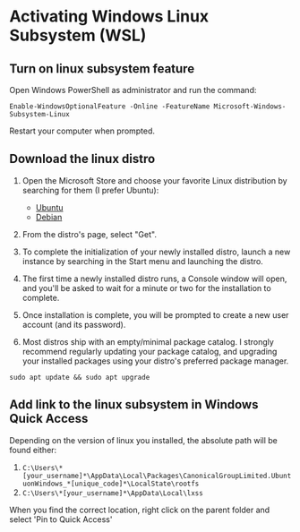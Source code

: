 # Activating Windows Linux Subsystem (WSL)
## Turn on linux subsystem feature
Open Windows PowerShell as administrator and run the command:

```console
Enable-WindowsOptionalFeature -Online -FeatureName Microsoft-Windows-Subsystem-Linux
```

Restart your computer when prompted.

## Download the linux distro
1. Open the Microsoft Store and choose your favorite Linux distribution by searching for them (I prefer Ubuntu):
    * [Ubuntu](https://www.microsoft.com/en-ca/p/ubuntu/9nblggh4msv6?rtc=1&activetab=pivot:overviewtab)
    * [Debian](https://www.microsoft.com/en-ca/p/debian/9msvkqc78pk6?rtc=1&activetab=pivot:overviewtab)

2. From the distro's page, select "Get".

3. To complete the initialization of your newly installed distro, launch a new instance by searching in the Start menu and launching the distro. 

4. The first time a newly installed distro runs, a Console window will open, and you'll be asked to wait for a minute or two for the installation to complete.

5. Once installation is complete, you will be prompted to create a new user account (and its password).

6. Most distros ship with an empty/minimal package catalog. I strongly recommend regularly updating your package catalog, and upgrading your installed packages using your distro's preferred package manager.

```console
sudo apt update && sudo apt upgrade
```

## Add link to the linux subsystem in Windows Quick Access
Depending on the version of linux you installed, the absolute path will be found either:

1. ```C:\Users\*[your_username]*\AppData\Local\Packages\CanonicalGroupLimited.UbuntuonWindows_*[unique_code]*\LocalState\rootfs```
2. ```C:\Users\*[your_username]*\AppData\Local\lxss```

When you find the correct location, right click on the parent folder and select 'Pin to Quick Access'
